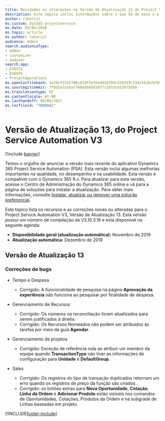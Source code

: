 ```yaml
---
title: Novidades ou alterações na Versão de Atualização 13 do Project Service Automation V3
description: Este tópico inclui informações sobre o que há de novo e o que foi alterado na Versão da Atualização 13 do Project Service Automation V3.
author: ruhercul
ms.custom: dyn365-projectservice
ms.date: 02/04/2020
ms.topic: article
ms.author: ruhercul
audience: Admin
search.audienceType:
- admin
- customizer
- enduser
search.app:
- D365CE
- D365PS
- ProjectOperations
ms.openlocfilehash: 3a20cf32e578bc818f3ef6ed916784c32b559c3342162bcb7857f5e9cc520d9c
ms.sourcegitcommit: 7f8d1e7a16af769adb43d1877c28fdce53975db8
ms.translationtype: HT
ms.contentlocale: pt-BR
ms.lasthandoff: 08/06/2021
ms.locfileid: "7006662"
---
```

# <a name="project-service-automation-update-release-13-v3"></a>Versão de Atualização 13, do Project Service Automation V3

[!include [banner](../includes/psa-now-project-operations.md)]

Temos o orgulho de anunciar a versão mais recente do aplicativo Dynamics 365 Project Service Automation (PSA). Esta versão inclui algumas melhorias importantes na qualidade, no desempenho e na usabilidade. Esta versão é compatível com o Dynamics 365 9.x. Para atualizar para esta versão, acesse o Centro de Administração do Dynamics 365 online e vá para a página de soluções para instalar a atualização. Para obter mais informações, consulte [Instalar, atualizar ou remover uma solução preferencial](/power-platform/admin/install-remove-preferred-solution).

Este tópico lista os recursos e as correções novas ou alteradas para o Project Service Automation V3, Versão de Atualização 13. Esta versão possui um número de compilação da V3.10.3.18 e está disponível na seguinte agenda:

- **Disponibilidade geral (atualização automática):** Novembro de 2019
- **Atualização automática:** Dezembro de 2019


## <a name="update-release-13"></a>Versão de Atualização 13 

### <a name="bug-fixes"></a>Correções de bugs

- Tempo e Despesa

     - Corrigido: A funcionalidade de pesquisa na página **Aprovação da experiência** não funciona ao pesquisar por finalidade de despesa.

- Gerenciamento de Recursos

     - Corrigido: Os números na reconciliação foram atualizados para serem justificados à direita.
     - Corrigido: Os Recursos Nomeados não podem ser atribuídos às tarefas por meio da guia **Agendar**.

- Gerenciamento de projetos

     - Corrigido: Exceção de referência nula ao atribuir um membro da equipe quando **TransactionType** não tiver as informações de configuração para **Unidade** e **DefaultGroup**.

- Sales

     - Corrigido: Os registros do tipo de transação duplicados retornam um erro quando os registros de preço da função são criados.
     - Corrigido: os botões extras para **Nova Oportunidade**, **Cotação**, **Linha da Ordem** e **Adicionar Produto** estão visíveis nos comandos de Oportunidades, Cotações, Produtos da Ordem e na subgrade de Linhas baseadas em projeto.




[!INCLUDE[footer-include](../includes/footer-banner.md)]
